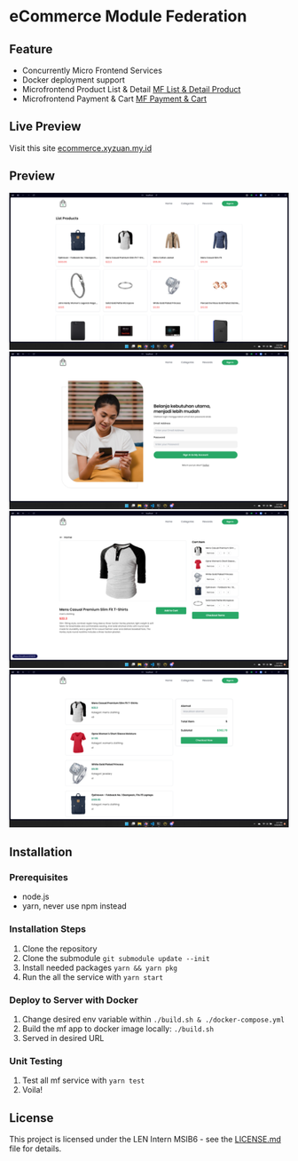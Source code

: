 # eCommerce Module Federation

## Feature

- Concurrently Micro Frontend Services
- Docker deployment support
- Microfrontend Product List & Detail [MF List & Detail Product](mf-list-product.xyzuan.my.id/)
- Microfrontend Payment & Cart [MF Payment & Cart](https://mf-cart-payment.xyzuan.my.id)

## Live Preview

Visit this site [ecommerce.xyzuan.my.id](https://ecommerce.xyzuan.my.id/)

## Preview

![Home](https://github.com/INTERN-FE/len-ecommerce/blob/main/public/home.png?raw=true)
![Authentication](https://github.com/INTERN-FE/len-ecommerce/blob/main/public/auth.png?raw=true)
![Detail Product](https://github.com/INTERN-FE/len-ecommerce/blob/main/public/detail-product.png?raw=true)
![Cart Payment Product](https://github.com/INTERN-FE/len-ecommerce/blob/main/public/cart-list-payment.png?raw=true)

## Installation

### Prerequisites

- node.js
- yarn, never use npm instead

### Installation Steps

1. Clone the repository
2. Clone the submodule `git submodule update --init`
3. Install needed packages `yarn && yarn pkg`
4. Run the all the service with `yarn start`

### Deploy to Server with Docker

1. Change desired env variable within `./build.sh & ./docker-compose.yml`
2. Build the mf app to docker image locally: `./build.sh`
3. Served in desired URL

### Unit Testing

1. Test all mf service with `yarn test`
2. Voila!

## License

This project is licensed under the LEN Intern MSIB6 - see the [LICENSE.md](LICENSE.md) file for details.
